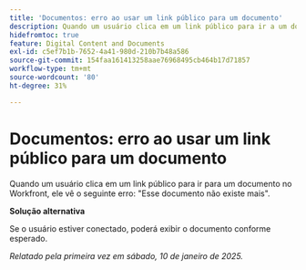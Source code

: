 ```yaml
---
title: 'Documentos: erro ao usar um link público para um documento'
description: Quando um usuário clica em um link público para ir a um documento no Workfront, ele vê um erro.
hidefromtoc: true
feature: Digital Content and Documents
exl-id: c5ef7b1b-7652-4a41-980d-210b7b48a586
source-git-commit: 154faa161413258aae76968495cb464b17d71857
workflow-type: tm+mt
source-wordcount: '80'
ht-degree: 31%

---
```


# Documentos: erro ao usar um link público para um documento

<!--
>[!NOTE]
>
>This issue has been resolved.-->

Quando um usuário clica em um link público para ir para um documento no Workfront, ele vê o seguinte erro: &quot;Esse documento não existe mais&quot;.

**Solução alternativa**

Se o usuário estiver conectado, poderá exibir o documento conforme esperado.

_Relatado pela primeira vez em sábado, 10 de janeiro de 2025._
